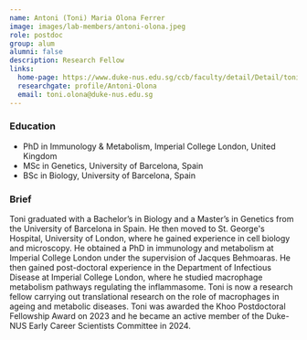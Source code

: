 ```yaml
---
name: Antoni (Toni) Maria Olona Ferrer 
image: images/lab-members/antoni-olona.jpeg
role: postdoc
group: alum
alumni: false
description: Research Fellow
links:
  home-page: https://www.duke-nus.edu.sg/ccb/faculty/detail/Detail/toni-olona
  researchgate: profile/Antoni-Olona
  email: toni.olona@duke-nus.edu.sg
---
```

### Education
- PhD in Immunology & Metabolism, Imperial College London, United Kingdom
- MSc in Genetics, University of Barcelona, Spain
- BSc in Biology, University of Barcelona, Spain
### Brief
Toni graduated with a Bachelor’s in Biology and a Master’s in Genetics from the University of Barcelona in Spain. He then moved to St. George's Hospital, University of London, where he gained experience in cell biology and microscopy. He obtained a PhD in immunology and metabolism at Imperial College London under the supervision of Jacques Behmoaras. He then gained post-doctoral experience in the Department of Infectious Disease at Imperial College London, where he studied macrophage metabolism pathways regulating the inflammasome. Toni is now a research fellow carrying out translational research on the role of macrophages in ageing and metabolic diseases. Toni was awarded the Khoo Postdoctoral Fellowship Award on 2023 and he became an active member of the Duke-NUS Early Career Scientists Committee in 2024.
